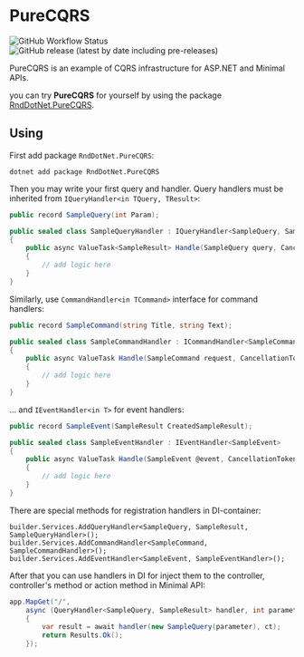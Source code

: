 # PureCQRS

![GitHub Workflow Status](https://img.shields.io/github/workflow/status/RndDotNet/PureCQRS/Release%20to%20NuGet)
![GitHub release (latest by date including pre-releases)](https://img.shields.io/github/v/release/RndDotNet/PureCQRS?include_prereleases)

PureCQRS is an example of CQRS infrastructure for ASP.NET and Minimal APIs. 

you can try **PureCQRS** for yourself by using the package [RndDotNet.PureCQRS](https://www.nuget.org/packages/RndDotNet.PureCQRS/).

## Using

First add package `RndDotNet.PureCQRS`:

```
dotnet add package RndDotNet.PureCQRS
```

Then you may write your first query and handler. Query handlers must be inherited from `IQueryHandler<in TQuery, TResult>`:

```csharp
public record SampleQuery(int Param);

public sealed class SampleQueryHandler : IQueryHandler<SampleQuery, SampleResult>
{
	public async ValueTask<SampleResult> Handle(SampleQuery query, CancellationToken ct)
	{
		// add logic here
	}
}
```

Similarly, use `CommandHandler<in TCommand>` interface for command handlers:

```csharp
public record SampleCommand(string Title, string Text);

public sealed class SampleCommandHandler : ICommandHandler<SampleCommand>
{ 
	public async ValueTask Handle(SampleCommand request, CancellationToken ct)
	{
		// add logic here
	}
}
```

... and `IEventHandler<in T>` for event handlers:

```csharp
public record SampleEvent(SampleResult CreatedSampleResult);

public sealed class SampleEventHandler : IEventHandler<SampleEvent>
{
	public async ValueTask Handle(SampleEvent @event, CancellationToken token)
	{
		// add logic here
	}
}
```

There are special methods for registration handlers in DI-container:
```
builder.Services.AddQueryHandler<SampleQuery, SampleResult, SampleQueryHandler>();
builder.Services.AddCommandHandler<SampleCommand, SampleCommandHandler>();
builder.Services.AddEventHandler<SampleEvent, SampleEventHandler>();
```

After that you can use handlers in DI for inject them to the controller, controller's method or action method in Minimal API:

```csharp
app.MapGet("/",
	async (QueryHandler<SampleQuery, SampleResult> handler, int parameter, CancellationToken ct) =>
	{
		var result = await handler(new SampleQuery(parameter), ct);
		return Results.Ok();
	});
```
